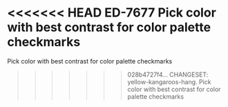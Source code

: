 <<<<<<< HEAD
ED-7677 Pick color with best contrast for color palette checkmarks
=======
Pick color with best contrast for color palette checkmarks
>>>>>>> 028b4727f4... CHANGESET: yellow-kangaroos-hang. Pick color with best contrast for color palette checkmarks
